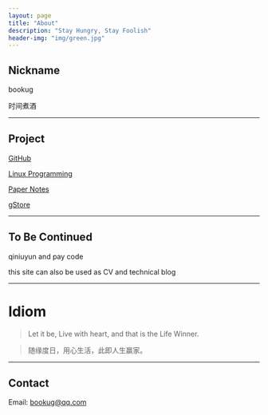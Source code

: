 ```yaml
---
layout: page
title: "About"
description: "Stay Hungry, Stay Foolish"
header-img: "img/green.jpg"
---
```


## Nickname

bookug

时间煮酒

---

## Project

[GitHub](https://github.com/bookug)

[Linux Programming](https://github.com/bookug/LinuxProgramming)

[Paper Notes](https://github.com/bookug/PaperNotes)

[gStore](https://github.com/pkumod/gStore)

---


## To Be Continued

qiniuyun and pay code

this site can also be used as CV and technical blog

---

# Idiom

> Let it be, Live with heart, and that is the Life Winner.

> 随缘度日，用心生活，此即人生赢家。

---

## Contact

Email: bookug@qq.com


